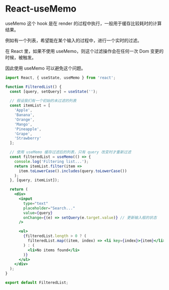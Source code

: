 # React-useMemo

useMemo 这个 hook 是在 render 的过程中执行，一般用于缓存比较耗时的计算结果。

例如有一个列表，希望能在某个输入的过程中，进行一个实时的过滤。

在 React 里，如果不使用 useMemo，则这个过滤操作会在任何一次 Dom 变更的时候，被触发。

因此使用 useMemo 可以避免这个问题。

```jsx
import React, { useState, useMemo } from 'react';

function FilteredList() {
  const [query, setQuery] = useState('');
  
  // 假设我们有一个初始的未过滤的列表
  const itemList = [
    'Apple',
    'Banana',
    'Orange',
    'Mango',
    'Pineapple',
    'Grape',
    'Strawberry'
  ];

  // 使用 useMemo 缓存过滤后的列表，只有 query 改变时才重新过滤
  const filteredList = useMemo(() => {
    console.log('Filtering list...');
    return itemList.filter(item => 
      item.toLowerCase().includes(query.toLowerCase())
    );
  }, [query, itemList]);

  return (
    <div>
      <input 
        type="text"
        placeholder="Search..."
        value={query}
        onChange={(e) => setQuery(e.target.value)} // 更新输入框的状态
      />

      <ul>
        {filteredList.length > 0 ? (
          filteredList.map((item, index) => <li key={index}>{item}</li>)
        ) : (
          <li>No items found</li>
        )}
      </ul>
    </div>
  );
}

export default FilteredList;

```